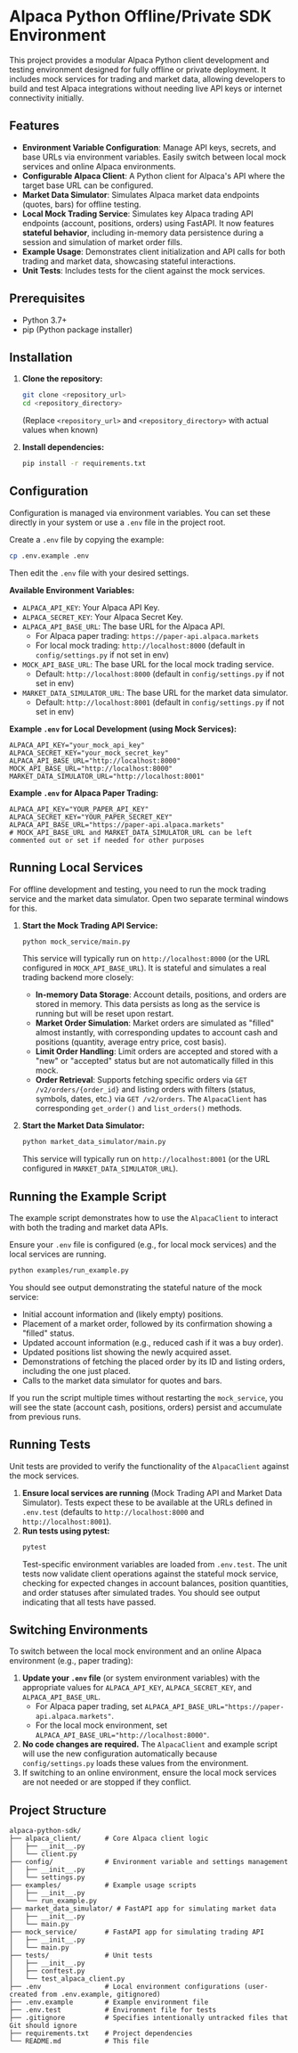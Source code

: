 # Alpaca Python Offline/Private SDK Environment

This project provides a modular Alpaca Python client development and testing environment designed for fully offline or private deployment. It includes mock services for trading and market data, allowing developers to build and test Alpaca integrations without needing live API keys or internet connectivity initially.

## Features

*   **Environment Variable Configuration**: Manage API keys, secrets, and base URLs via environment variables. Easily switch between local mock services and online Alpaca environments.
*   **Configurable Alpaca Client**: A Python client for Alpaca's API where the target base URL can be configured.
*   **Market Data Simulator**: Simulates Alpaca market data endpoints (quotes, bars) for offline testing.
*   **Local Mock Trading Service**: Simulates key Alpaca trading API endpoints (account, positions, orders) using FastAPI. It now features **stateful behavior**, including in-memory data persistence during a session and simulation of market order fills.
*   **Example Usage**: Demonstrates client initialization and API calls for both trading and market data, showcasing stateful interactions.
*   **Unit Tests**: Includes tests for the client against the mock services.

## Prerequisites

*   Python 3.7+
*   pip (Python package installer)

## Installation

1.  **Clone the repository:**
    ```bash
    git clone <repository_url>
    cd <repository_directory>
    ```
    (Replace `<repository_url>` and `<repository_directory>` with actual values when known)

2.  **Install dependencies:**
    ```bash
    pip install -r requirements.txt
    ```

## Configuration

Configuration is managed via environment variables. You can set these directly in your system or use a `.env` file in the project root.

Create a `.env` file by copying the example:
```bash
cp .env.example .env
```
Then edit the `.env` file with your desired settings.

**Available Environment Variables:**

*   `ALPACA_API_KEY`: Your Alpaca API Key.
*   `ALPACA_SECRET_KEY`: Your Alpaca Secret Key.
*   `ALPACA_API_BASE_URL`: The base URL for the Alpaca API.
    *   For Alpaca paper trading: `https://paper-api.alpaca.markets`
    *   For local mock trading: `http://localhost:8000` (default in `config/settings.py` if not set in env)
*   `MOCK_API_BASE_URL`: The base URL for the local mock trading service.
    *   Default: `http://localhost:8000` (default in `config/settings.py` if not set in env)
*   `MARKET_DATA_SIMULATOR_URL`: The base URL for the market data simulator.
    *   Default: `http://localhost:8001` (default in `config/settings.py` if not set in env)

**Example `.env` for Local Development (using Mock Services):**
```env
ALPACA_API_KEY="your_mock_api_key"
ALPACA_SECRET_KEY="your_mock_secret_key"
ALPACA_API_BASE_URL="http://localhost:8000"
MOCK_API_BASE_URL="http://localhost:8000"
MARKET_DATA_SIMULATOR_URL="http://localhost:8001"
```

**Example `.env` for Alpaca Paper Trading:**
```env
ALPACA_API_KEY="YOUR_PAPER_API_KEY"
ALPACA_SECRET_KEY="YOUR_PAPER_SECRET_KEY"
ALPACA_API_BASE_URL="https://paper-api.alpaca.markets"
# MOCK_API_BASE_URL and MARKET_DATA_SIMULATOR_URL can be left commented out or set if needed for other purposes
```

## Running Local Services

For offline development and testing, you need to run the mock trading service and the market data simulator. Open two separate terminal windows for this.

1.  **Start the Mock Trading API Service:**
    ```bash
    python mock_service/main.py
    ```
    This service will typically run on `http://localhost:8000` (or the URL configured in `MOCK_API_BASE_URL`).
    It is stateful and simulates a real trading backend more closely:
    *   **In-memory Data Storage**: Account details, positions, and orders are stored in memory. This data persists as long as the service is running but will be reset upon restart.
    *   **Market Order Simulation**: Market orders are simulated as "filled" almost instantly, with corresponding updates to account cash and positions (quantity, average entry price, cost basis).
    *   **Limit Order Handling**: Limit orders are accepted and stored with a "new" or "accepted" status but are not automatically filled in this mock.
    *   **Order Retrieval**: Supports fetching specific orders via `GET /v2/orders/{order_id}` and listing orders with filters (status, symbols, dates, etc.) via `GET /v2/orders`. The `AlpacaClient` has corresponding `get_order()` and `list_orders()` methods.

2.  **Start the Market Data Simulator:**
    ```bash
    python market_data_simulator/main.py
    ```
    This service will typically run on `http://localhost:8001` (or the URL configured in `MARKET_DATA_SIMULATOR_URL`).

## Running the Example Script

The example script demonstrates how to use the `AlpacaClient` to interact with both the trading and market data APIs.

Ensure your `.env` file is configured (e.g., for local mock services) and the local services are running.

```bash
python examples/run_example.py
```

You should see output demonstrating the stateful nature of the mock service:
*   Initial account information and (likely empty) positions.
*   Placement of a market order, followed by its confirmation showing a "filled" status.
*   Updated account information (e.g., reduced cash if it was a buy order).
*   Updated positions list showing the newly acquired asset.
*   Demonstrations of fetching the placed order by its ID and listing orders, including the one just placed.
*   Calls to the market data simulator for quotes and bars.

If you run the script multiple times without restarting the `mock_service`, you will see the state (account cash, positions, orders) persist and accumulate from previous runs.

## Running Tests

Unit tests are provided to verify the functionality of the `AlpacaClient` against the mock services.

1.  **Ensure local services are running** (Mock Trading API and Market Data Simulator). Tests expect these to be available at the URLs defined in `.env.test` (defaults to `http://localhost:8000` and `http://localhost:8001`).
2.  **Run tests using pytest:**
    ```bash
    pytest
    ```
    Test-specific environment variables are loaded from `.env.test`.
    The unit tests now validate client operations against the stateful mock service, checking for expected changes in account balances, position quantities, and order statuses after simulated trades.
    You should see output indicating that all tests have passed.

## Switching Environments

To switch between the local mock environment and an online Alpaca environment (e.g., paper trading):

1.  **Update your `.env` file** (or system environment variables) with the appropriate values for `ALPACA_API_KEY`, `ALPACA_SECRET_KEY`, and `ALPACA_API_BASE_URL`.
    *   For Alpaca paper trading, set `ALPACA_API_BASE_URL="https://paper-api.alpaca.markets"`.
    *   For the local mock environment, set `ALPACA_API_BASE_URL="http://localhost:8000"`.
2.  **No code changes are required.** The `AlpacaClient` and example script will use the new configuration automatically because `config/settings.py` loads these values from the environment.
3.  If switching to an online environment, ensure the local mock services are not needed or are stopped if they conflict.

## Project Structure
```
alpaca-python-sdk/
├── alpaca_client/      # Core Alpaca client logic
│   ├── __init__.py
│   └── client.py
├── config/             # Environment variable and settings management
│   ├── __init__.py
│   └── settings.py
├── examples/           # Example usage scripts
│   ├── __init__.py
│   └── run_example.py
├── market_data_simulator/ # FastAPI app for simulating market data
│   ├── __init__.py
│   └── main.py
├── mock_service/       # FastAPI app for simulating trading API
│   ├── __init__.py
│   └── main.py
├── tests/              # Unit tests
│   ├── __init__.py
│   ├── conftest.py
│   └── test_alpaca_client.py
├── .env                # Local environment configurations (user-created from .env.example, gitignored)
├── .env.example        # Example environment file
├── .env.test           # Environment file for tests
├── .gitignore          # Specifies intentionally untracked files that Git should ignore
├── requirements.txt    # Project dependencies
└── README.md           # This file
```
